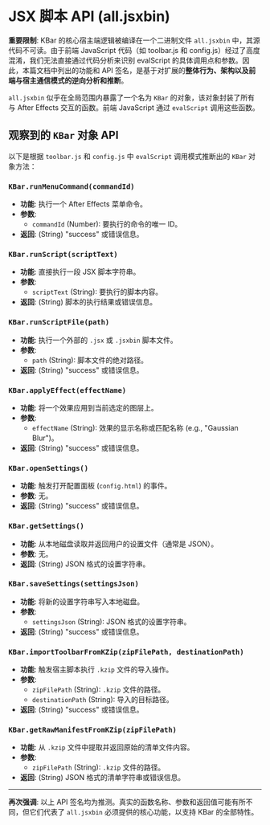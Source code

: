 # JSX 脚本 API (all.jsxbin)

**重要限制**: KBar 的核心宿主端逻辑被编译在一个二进制文件 `all.jsxbin` 中，其源代码不可读。由于前端 JavaScript 代码（如 toolbar.js 和 config.js）经过了高度混淆，我们无法直接通过代码分析来识别 evalScript 的具体调用点和参数。因此，本篇文档中列出的功能和 API 签名，是基于对扩展的**整体行为、架构以及前端与宿主通信模式的逆向分析和推断**。

`all.jsxbin` 似乎在全局范围内暴露了一个名为 `KBar` 的对象，该对象封装了所有与 After Effects 交互的函数。前端 JavaScript 通过 `evalScript` 调用这些函数。

## 观察到的 `KBar` 对象 API

以下是根据 `toolbar.js` 和 `config.js` 中 `evalScript` 调用模式推断出的 `KBar` 对象方法：

### `KBar.runMenuCommand(commandId)`
*   **功能**: 执行一个 After Effects 菜单命令。
*   **参数**:
    *   `commandId` (Number): 要执行的命令的唯一 ID。
*   **返回**: (String) "success" 或错误信息。

### `KBar.runScript(scriptText)`
*   **功能**: 直接执行一段 JSX 脚本字符串。
*   **参数**:
    *   `scriptText` (String): 要执行的脚本内容。
*   **返回**: (String) 脚本的执行结果或错误信息。

### `KBar.runScriptFile(path)`
*   **功能**: 执行一个外部的 `.jsx` 或 `.jsxbin` 脚本文件。
*   **参数**:
    *   `path` (String): 脚本文件的绝对路径。
*   **返回**: (String) "success" 或错误信息。

### `KBar.applyEffect(effectName)`
*   **功能**: 将一个效果应用到当前选定的图层上。
*   **参数**:
    *   `effectName` (String): 效果的显示名称或匹配名称 (e.g., "Gaussian Blur")。
*   **返回**: (String) "success" 或错误信息。

### `KBar.openSettings()`
*   **功能**: 触发打开配置面板 (`config.html`) 的事件。
*   **参数**: 无。
*   **返回**: (String) "success" 或错误信息。

### `KBar.getSettings()`
*   **功能**: 从本地磁盘读取并返回用户的设置文件（通常是 JSON）。
*   **参数**: 无。
*   **返回**: (String) JSON 格式的设置字符串。

### `KBar.saveSettings(settingsJson)`
*   **功能**: 将新的设置字符串写入本地磁盘。
*   **参数**:
    *   `settingsJson` (String): JSON 格式的设置字符串。
*   **返回**: (String) "success" 或错误信息。

### `KBar.importToolbarFromKZip(zipFilePath, destinationPath)`
*   **功能**: 触发宿主脚本执行 `.kzip` 文件的导入操作。
*   **参数**:
    *   `zipFilePath` (String): `.kzip` 文件的路径。
    *   `destinationPath` (String): 导入的目标路径。
*   **返回**: (String) "success" 或错误信息。

### `KBar.getRawManifestFromKZip(zipFilePath)`
*   **功能**: 从 `.kzip` 文件中提取并返回原始的清单文件内容。
*   **参数**:
    *   `zipFilePath` (String): `.kzip` 文件的路径。
*   **返回**: (String) JSON 格式的清单字符串或错误信息。

---
**再次强调**: 以上 API 签名均为推测。真实的函数名称、参数和返回值可能有所不同，但它们代表了 `all.jsxbin` 必须提供的核心功能，以支持 KBar 的全部特性。